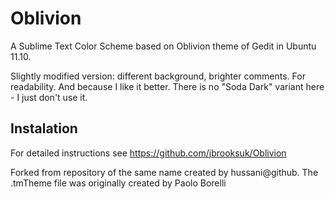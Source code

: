 Oblivion
========

A Sublime Text Color Scheme based on Oblivion theme of Gedit in Ubuntu 11.10.

Slightly modified version: different background, brighter comments. For readability. And because I like it better.
There is no "Soda Dark" variant here - I just don't use it.

## Instalation ##

For detailed instructions see https://github.com/jbrooksuk/Oblivion


Forked from repository of the same name created by hussani@github.
The .tmTheme file was originally created by Paolo Borelli
